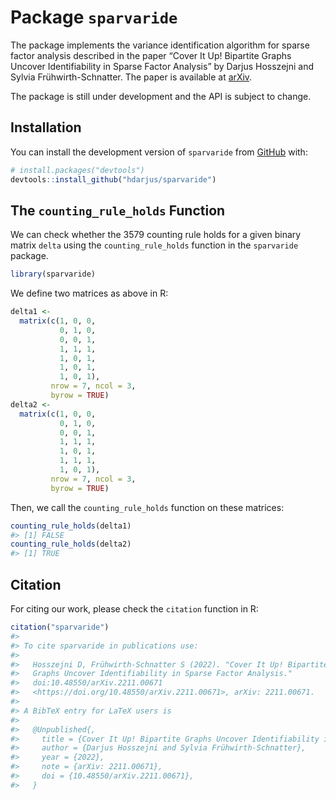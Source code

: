 
<!-- README.md is generated from README.Rmd. Please edit that file -->

# Package `sparvaride`

The package implements the variance identification algorithm for sparse
factor analysis described in the paper “Cover It Up\! Bipartite Graphs
Uncover Identifiability in Sparse Factor Analysis” by Darjus Hosszejni
and Sylvia Frühwirth-Schnatter. The paper is available at
[arXiv](https://arxiv.org/abs/2211.00671).

The package is still under development and the API is subject to change.

## Installation

You can install the development version of `sparvaride` from
[GitHub](https://github.com/hdarjus/sparvaride) with:

``` r
# install.packages("devtools")
devtools::install_github("hdarjus/sparvaride")
```

## The `counting_rule_holds` Function

We can check whether the 3579 counting rule holds for a given binary
matrix `delta` using the `counting_rule_holds` function in the
`sparvaride` package.

``` r
library(sparvaride)
```

We define two matrices as above in R:

``` r
delta1 <-
  matrix(c(1, 0, 0,
           0, 1, 0,
           0, 0, 1,
           1, 1, 1,
           1, 0, 1,
           1, 0, 1,
           1, 0, 1),
         nrow = 7, ncol = 3,
         byrow = TRUE)
delta2 <-
  matrix(c(1, 0, 0,
           0, 1, 0,
           0, 0, 1,
           1, 1, 1,
           1, 0, 1,
           1, 1, 1,
           1, 0, 1),
         nrow = 7, ncol = 3,
         byrow = TRUE)
```

Then, we call the `counting_rule_holds` function on these matrices:

``` r
counting_rule_holds(delta1)
#> [1] FALSE
counting_rule_holds(delta2)
#> [1] TRUE
```

## Citation

For citing our work, please check the `citation` function in R:

``` r
citation("sparvaride")
#> 
#> To cite sparvaride in publications use:
#> 
#>   Hosszejni D, Frühwirth-Schnatter S (2022). "Cover It Up! Bipartite
#>   Graphs Uncover Identifiability in Sparse Factor Analysis."
#>   doi:10.48550/arXiv.2211.00671
#>   <https://doi.org/10.48550/arXiv.2211.00671>, arXiv: 2211.00671.
#> 
#> A BibTeX entry for LaTeX users is
#> 
#>   @Unpublished{,
#>     title = {Cover It Up! Bipartite Graphs Uncover Identifiability in Sparse Factor Analysis},
#>     author = {Darjus Hosszejni and Sylvia Frühwirth-Schnatter},
#>     year = {2022},
#>     note = {arXiv: 2211.00671},
#>     doi = {10.48550/arXiv.2211.00671},
#>   }
```
